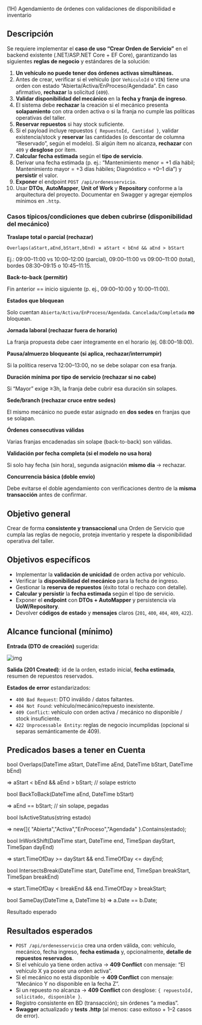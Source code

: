 (1H) Agendamiento de órdenes con validaciones de disponibilidad e inventario

## Descripción

Se requiere implementar el **caso de uso “Crear Orden de Servicio”** en el backend existente (.NET/ASP.NET Core + EF Core), garantizando las siguientes **reglas de negocio** y estándares de la solución:

1. **Un vehículo no puede tener dos órdenes activas simultáneas.**
2.  Antes de crear, verificar si el vehículo (por `VehiculoId` o `VIN`) tiene una orden con estado “Abierta/Activa/EnProceso/Agendada”. En caso afirmativo, **rechazar** la solicitud (`409`).
3. **Validar disponibilidad del mecánico** en la **fecha y franja de ingreso**.
4.  El sistema debe **rechazar** la creación si el mecánico presenta **solapamiento** con otra orden activa o si la franja no cumple las políticas operativas del taller. 
5. **Reservar repuestos** si hay stock suficiente.
6.  Si el payload incluye repuestos `{ RepuestoId, Cantidad }`, validar existencia/stock y **reservar** las cantidades (o descontar de columna “Reservado”, según el modelo). Si algún ítem no alcanza, **rechazar** con `409` y **desglose** por ítem.
7. **Calcular fecha estimada** según el **tipo de servicio**.
8.  Derivar una fecha estimada (p. ej.: “Mantenimiento menor = +1 día hábil; Mantenimiento mayor = +3 días hábiles; Diagnóstico = +0–1 día”) y **persistir** el valor.
9. **Exponer** el endpoint `POST /api/ordenesservicio`.
10.  Usar **DTOs**, **AutoMapper**, **Unit of Work** y **Repository** conforme a la arquitectura del proyecto. Documentar en Swagger y agregar ejemplos mínimos en `.http`.

### Casos típicos/condiciones que **deben** cubrirse (disponibilidad del mecánico)

**Traslape total o parcial (rechazar)**

 `Overlaps(aStart,aEnd,bStart,bEnd) ≡ aStart < bEnd && aEnd > bStart`

 Ej.: 09:00–11:00 vs 10:00–12:00 (parcial), 09:00–11:00 vs 09:00–11:00 (total), bordes 08:30–09:15 o 10:45–11:15.



**Back-to-back (permitir)**

 Fin anterior == inicio siguiente (p. ej., 09:00–10:00 y 10:00–11:00).



**Estados que bloquean**

 Solo cuentan `Abierta/Activa/EnProceso/Agendada`. `Cancelada/Completada` **no** bloquean.



**Jornada laboral (rechazar fuera de horario)**

 La franja propuesta debe caer íntegramente en el horario (ej. 08:00–18:00).



**Pausa/almuerzo bloqueante (si aplica, rechazar/interrumpir)**

 Si la política reserva 12:00–13:00, no se debe solapar con esa franja.



**Duración mínima por tipo de servicio (rechazar si no cabe)**

 Si “Mayor” exige ≥3h, la franja debe cubrir esa duración sin solapes.



**Sede/branch (rechazar cruce entre sedes)**

 El mismo mecánico no puede estar asignado en **dos sedes** en franjas que se solapan.



**Órdenes consecutivas válidas**

 Varias franjas encadenadas sin solape (back-to-back) son válidas.



**Validación por fecha completa (si el modelo no usa hora)**

 Si solo hay fecha (sin hora), segunda asignación **mismo día** → rechazar.



**Concurrencia básica (doble envío)**

 Debe evitarse el doble agendamiento con verificaciones dentro de la **misma transacción** antes de confirmar.



## Objetivo general



Crear de forma **consistente y transaccional** una Orden de Servicio que cumpla las reglas de negocio, proteja inventario y respete la disponibilidad operativa del taller.



## Objetivos específicos

- Implementar la **validación de unicidad** de orden activa por vehículo.
- Verificar la **disponibilidad del mecánico** para la fecha de ingreso.
- Gestionar la **reserva de repuestos** (éxito total o rechazo con detalle).
- **Calcular y persistir** la **fecha estimada** según el tipo de servicio.
- Exponer el **endpoint** con **DTOs + AutoMapper** y persistencia vía **UoW/Repository**.
- Devolver **códigos de estado** y **mensajes** claros (`201`, `400`, `404`, `409`, `422`).



## Alcance funcional (mínimo)

**Entrada (DTO de creación)** sugerida:

![img](https://khc-sistema-v2.s3.amazonaws.com/editor/17594434599802426ca8c7dc8d/attachment-1.png.png)



**Salida (201 Created)**: id de la orden, estado inicial, **fecha estimada**, resumen de repuestos reservados.

**Estados de error** estandarizados:

- `400 Bad Request`: DTO inválido / datos faltantes.
- `404 Not Found`: vehículo/mecánico/repuesto inexistente.
- `409 Conflict`: vehículo con orden activa / mecánico no disponible / stock insuficiente.
- `422 Unprocessable Entity`: reglas de negocio incumplidas (opcional si separas semánticamente de 409).



## Predicados bases a tener en Cuenta



bool Overlaps(DateTime aStart, DateTime aEnd, DateTime bStart, DateTime bEnd)

 => aStart < bEnd && aEnd > bStart; // solape estricto



bool BackToBack(DateTime aEnd, DateTime bStart)

 => aEnd == bStart;     // sin solape, pegadas



bool IsActiveStatus(string estado)

 => new[]{ "Abierta","Activa","EnProceso","Agendada" }.Contains(estado);



bool InWorkShift(DateTime start, DateTime end, TimeSpan dayStart, TimeSpan dayEnd)

 => start.TimeOfDay >= dayStart && end.TimeOfDay <= dayEnd;



bool IntersectsBreak(DateTime start, DateTime end, TimeSpan breakStart, TimeSpan breakEnd)

 => start.TimeOfDay < breakEnd && end.TimeOfDay > breakStart;



bool SameDay(DateTime a, DateTime b) => a.Date == b.Date;



Resultado esperado

## Resultados esperados

- `POST /api/ordenesservicio` crea una orden válida, con: vehículo, mecánico, fecha ingreso, **fecha estimada** y, opcionalmente, **detalle de repuestos reservados**.
- Si el vehículo ya tiene orden activa → **409 Conflict** con mensaje: “El vehículo X ya posee una orden activa”.
- Si el mecánico no está disponible → **409 Conflict** con mensaje: “Mecánico Y no disponible en la fecha Z”.
- Si un repuesto no alcanza → **409 Conflict** con desglose: `{ repuestoId, solicitado, disponible }`.
- Registro consistente en BD (transacción); sin órdenes “a medias”.
- **Swagger** actualizado y **tests .http** (al menos: caso exitoso + 1–2 casos de error).